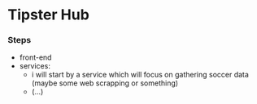 # Tipster Hub
### Steps
- front-end
- services:
	- i will start by a service which will focus on gathering soccer data (maybe some web scrapping or something)
	- (...)

